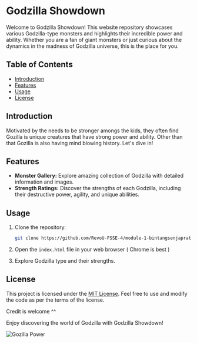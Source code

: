 # Godzilla Showdown

Welcome to Godzilla Showdown! This website repository showcases various Godzilla-type monsters and highlights their incredible power and ability. Whether you are a fan of giant monsters or just curious about the dynamics in the madness of Godzilla universe, this is the place for you.

## Table of Contents
- [Introduction](#introduction)
- [Features](#features)
- [Usage](#usage)
- [License](#license)

## Introduction

Motivated by the needs to be stronger amongs the kids, they often find Gozilla is unique creatures that have strong power and ability. Other than that Gozilla is also having mind blowing history. Let's dive in!

## Features

- **Monster Gallery:** Explore amazing collection of Godzilla with detailed information and images.
- **Strength Ratings:** Discover the strengths of each Godzilla, including their destructive power, agility, and unique abilities.

## Usage

1. Clone the repository:

    ```bash
    git clone https://github.com/RevoU-FSSE-4/module-1-bintangsenjapratama.git
    ```

2. Open the `index.html` file in your web browser ( Chrome is best )

3. Explore Godzilla type and their strengths.

## License

This project is licensed under the [MIT License](LICENSE). Feel free to use and modify the code as per the terms of the license.

Credit is welcome ^^

Enjoy discovering the world of Godzilla with Godzilla Showdown!

![Gozilla Power](https://wikizilla.org/w/images/d/df/GvK_-_Godzilla_shoots_a_hole_into_the_surface_of_Earth.gif?20220518173632)
